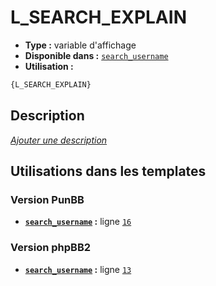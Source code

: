# L_SEARCH_EXPLAIN
* __Type :__ variable d'affichage
* __Disponible dans :__ [`search_username`](../tpl/var/search_username.md#readme)
* __Utilisation :__

```html
{L_SEARCH_EXPLAIN}
```

## Description
[*Ajouter une description*](https://fa-tvars.appspot.com/var/L_SEARCH_EXPLAIN)

## Utilisations dans les templates

### Version PunBB
* __[`search_username`](../tpl/var/search_username.md#readme) :__ ligne [`16`](../tpl/src/punbb/search_username.tpl#L16)

### Version phpBB2
* __[`search_username`](../tpl/var/search_username.md#readme) :__ ligne [`13`](../tpl/src/subsilver/search_username.tpl#L13)